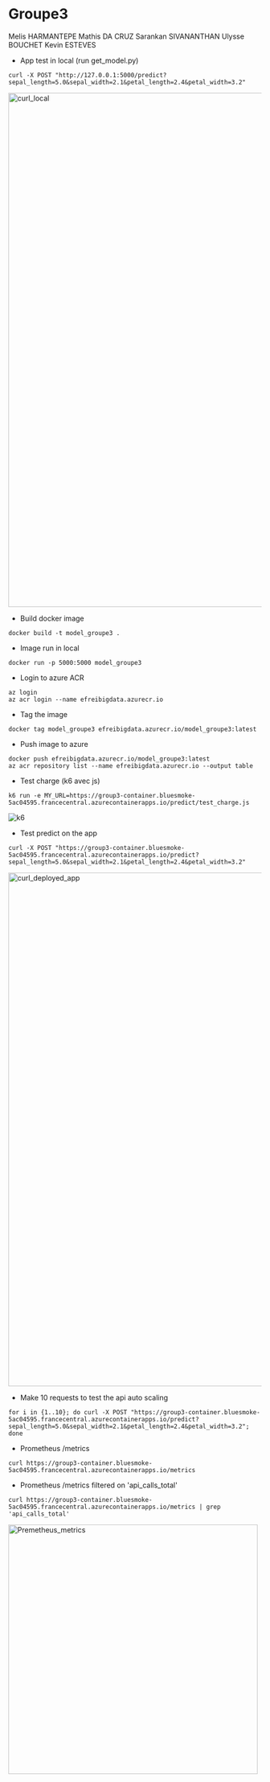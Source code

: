 # Groupe3
Melis HARMANTEPE 
Mathis DA CRUZ
Sarankan SIVANANTHAN
Ulysse BOUCHET
Kevin ESTEVES

- App test in local (run get_model.py)
```
curl -X POST "http://127.0.0.1:5000/predict?sepal_length=5.0&sepal_width=2.1&petal_length=2.4&petal_width=3.2"
```

<img width="1022" alt="curl_local" src="https://github.com/EFREI-2024-ADDE92/Groupe3/assets/113598387/27a7c463-4d2f-4f65-912b-a019df989b38">

- Build docker image
```
docker build -t model_groupe3 .
```

- Image run in local
```
docker run -p 5000:5000 model_groupe3
```

- Login to azure ACR
```
az login
az acr login --name efreibigdata.azurecr.io
```

- Tag the image
```
docker tag model_groupe3 efreibigdata.azurecr.io/model_groupe3:latest
```

- Push image to azure
```
docker push efreibigdata.azurecr.io/model_groupe3:latest
az acr repository list --name efreibigdata.azurecr.io --output table
```

- Test charge (k6 avec js)
```
k6 run -e MY_URL=https://group3-container.bluesmoke-5ac04595.francecentral.azurecontainerapps.io/predict/test_charge.js
```

![k6](https://github.com/EFREI-2024-ADDE92/Groupe3/assets/113598387/af99bf38-3bf7-4dbb-95b0-506908030dab)

- Test predict on the app
```
curl -X POST "https://group3-container.bluesmoke-5ac04595.francecentral.azurecontainerapps.io/predict?sepal_length=5.0&sepal_width=2.1&petal_length=2.4&petal_width=3.2"
```

<img width="1021" alt="curl_deployed_app" src="https://github.com/EFREI-2024-ADDE92/Groupe3/assets/113598387/f76b39d3-0ace-4c9b-9b6a-c937455a73ef">

- Make 10 requests to test the api auto scaling
```
for i in {1..10}; do curl -X POST "https://group3-container.bluesmoke-5ac04595.francecentral.azurecontainerapps.io/predict?sepal_length=5.0&sepal_width=2.1&petal_length=2.4&petal_width=3.2"; done
```

- Prometheus /metrics
```
curl https://group3-container.bluesmoke-5ac04595.francecentral.azurecontainerapps.io/metrics
```

- Prometheus /metrics filtered on 'api_calls_total'
```
curl https://group3-container.bluesmoke-5ac04595.francecentral.azurecontainerapps.io/metrics | grep 'api_calls_total'
```

<img width="496" alt="Premetheus_metrics" src="https://github.com/EFREI-2024-ADDE92/Groupe3/assets/113598387/955b1c86-fad8-4528-984f-ee28afdcb8a1">


